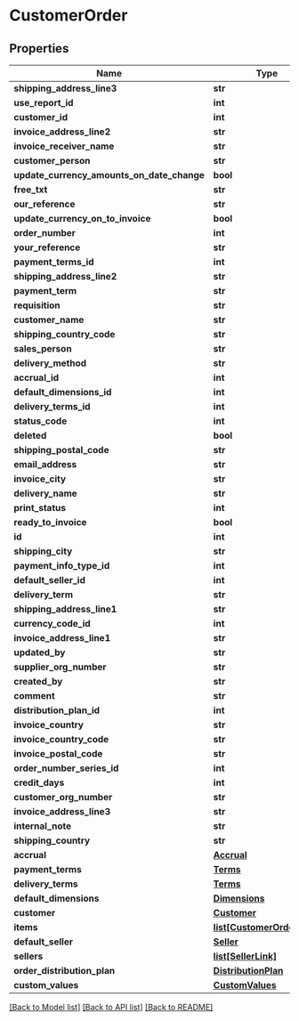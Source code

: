 # CustomerOrder

## Properties
Name | Type | Description | Notes
------------ | ------------- | ------------- | -------------
**shipping_address_line3** | **str** |  | [optional] 
**use_report_id** | **int** |  | [optional] 
**customer_id** | **int** |  | [optional] 
**invoice_address_line2** | **str** |  | [optional] 
**invoice_receiver_name** | **str** |  | [optional] 
**customer_person** | **str** |  | [optional] 
**update_currency_amounts_on_date_change** | **bool** |  | [optional] 
**free_txt** | **str** |  | [optional] 
**our_reference** | **str** |  | [optional] 
**update_currency_on_to_invoice** | **bool** |  | [optional] 
**order_number** | **int** |  | [optional] 
**your_reference** | **str** |  | [optional] 
**payment_terms_id** | **int** |  | [optional] 
**shipping_address_line2** | **str** |  | [optional] 
**payment_term** | **str** |  | [optional] 
**requisition** | **str** |  | [optional] 
**customer_name** | **str** |  | [optional] 
**shipping_country_code** | **str** |  | [optional] 
**sales_person** | **str** |  | [optional] 
**delivery_method** | **str** |  | [optional] 
**accrual_id** | **int** |  | [optional] 
**default_dimensions_id** | **int** |  | [optional] 
**delivery_terms_id** | **int** |  | [optional] 
**status_code** | **int** |  | [optional] 
**deleted** | **bool** |  | [optional] 
**shipping_postal_code** | **str** |  | [optional] 
**email_address** | **str** |  | [optional] 
**invoice_city** | **str** |  | [optional] 
**delivery_name** | **str** |  | [optional] 
**print_status** | **int** |  | [optional] 
**ready_to_invoice** | **bool** |  | [optional] 
**id** | **int** |  | [optional] 
**shipping_city** | **str** |  | [optional] 
**payment_info_type_id** | **int** |  | [optional] 
**default_seller_id** | **int** |  | [optional] 
**delivery_term** | **str** |  | [optional] 
**shipping_address_line1** | **str** |  | [optional] 
**currency_code_id** | **int** |  | [optional] 
**invoice_address_line1** | **str** |  | [optional] 
**updated_by** | **str** |  | [optional] 
**supplier_org_number** | **str** |  | [optional] 
**created_by** | **str** |  | [optional] 
**comment** | **str** |  | [optional] 
**distribution_plan_id** | **int** |  | [optional] 
**invoice_country** | **str** |  | [optional] 
**invoice_country_code** | **str** |  | [optional] 
**invoice_postal_code** | **str** |  | [optional] 
**order_number_series_id** | **int** |  | [optional] 
**credit_days** | **int** |  | [optional] 
**customer_org_number** | **str** |  | [optional] 
**invoice_address_line3** | **str** |  | [optional] 
**internal_note** | **str** |  | [optional] 
**shipping_country** | **str** |  | [optional] 
**accrual** | [**Accrual**](Accrual.md) |  | [optional] 
**payment_terms** | [**Terms**](Terms.md) |  | [optional] 
**delivery_terms** | [**Terms**](Terms.md) |  | [optional] 
**default_dimensions** | [**Dimensions**](Dimensions.md) |  | [optional] 
**customer** | [**Customer**](Customer.md) |  | [optional] 
**items** | [**list[CustomerOrderItem]**](CustomerOrderItem.md) |  | [optional] 
**default_seller** | [**Seller**](Seller.md) |  | [optional] 
**sellers** | [**list[SellerLink]**](SellerLink.md) |  | [optional] 
**order_distribution_plan** | [**DistributionPlan**](DistributionPlan.md) |  | [optional] 
**custom_values** | [**CustomValues**](CustomValues.md) |  | [optional] 

[[Back to Model list]](../README.md#documentation-for-models) [[Back to API list]](../README.md#documentation-for-api-endpoints) [[Back to README]](../README.md)

